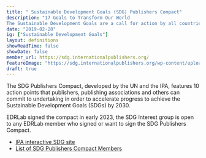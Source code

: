 ```yaml
---
title: " Sustainable Development Goals (SDG) Publishers Compact"
description: "17 Goals to Transform Our World
The Sustainable Development Goals are a call for action by all countries to promote prosperity while protecting the planet. They recognize that ending poverty must go hand-in-hand with strategies that build economic growth and address a range of social needs including education, health, social protection, and job opportunities, while tackling climate change and environmental protection."
date: "2019-02-28"
ig: ["Sustainable Development Goals"]
layout: definitions
showReadTime: false
showDate: false
member_url: https://sdg.internationalpublishers.org/
featureImage: "https://sdg.internationalpublishers.org/wp-content/uploads/2021/05/sdg-publishers-compact-4-300x300.png"
draft: true
---
```

The SDG Publishers Compact, developed by the UN and the IPA, features 10 action points that publishers, publishing associations and others can commit to undertaking in order to accelerate progress to achieve the Sustainable Development Goals (SDGs) by 2030.

EDRLab signed the compact in early 2023, the SDG Interest group is open to any EDRLab member who signed or want to sign the SDG Publishers Compact. 

* [IPA  interactive SDG site](https://sdg.internationalpublishers.org/sdg-publishers-compact/)
* [List of SDG Publishers Compact Members](https://www.un.org/sustainabledevelopment/sdg-publishers-compact-members/)

